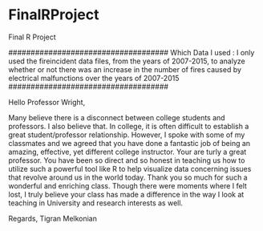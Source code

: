 # FinalRProject
Final R Project 

####################################
Which Data I used : 
I only used the fireincident data files, from the years of 2007-2015, to analyze whether or not there was an increase in the number of fires caused by electrical malfunctions over the years of 2007-2015
####################################

Hello Professor Wright, 

Many believe there is a disconnect between college students and professors. 
I also believe that. In college, it is often difficult to establish a great student/professor relationship.
However, I spoke with some of my classmates and we agreed that you have done a fantastic job of being an amazing, effective, yet different college instructor.
Your are turly a great professor. You have been so direct and so honest in teaching us how to utilize such a powerful tool like R to help visualize data concerning issues that revolve around us in the world today. Thank you so much for such a wonderful and enriching class.
Though there were moments where I felt lost, I truly believe your class has made a difference in the way I look at teaching in University and research interests as well.


Regards, 
Tigran Melkonian


